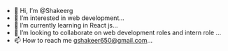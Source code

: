 - 👋 Hi, I’m @Shakeerg
- 👀 I’m interested in web development...
- 🌱 I’m currently learning in React js...
- 💞️ I’m looking to collaborate on web development roles and intern role  ...
- 📫 How to reach me  gshakeer650@gmail.com...

<!---
Shakeerg/Shakeerg is a ✨ special ✨ repository because its `README.md` (this file) appears on your GitHub profile.
You can click the Preview link to take a look at your changes.
--->
